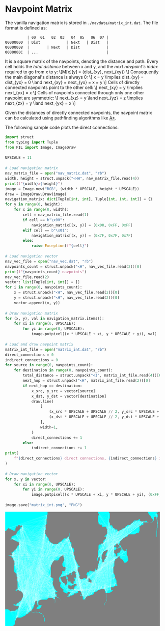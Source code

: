 # Navpoint Matrix
The vanilla navigation matrix is stored in `./navdata/matrix_int.dat`.
The file format is defined as:
```
          | 00  01   02  03   04  05   06  07 |
00000000  | Dist            | Next   | Dist   |
00000008  |        | Next   | Dist            |
0000000C  | ...                               |
```
It is a square matrix of the navpoints, denoting the distance and path.
Every cell holds the *total distance* between x and y, and the *next navpoint's index* required to go from x to y:
\\[M[x][y] = (dist_{xy}, next_{xy}) \\]
Consequently the main diagonal's distance is always 0:
\\[
    x = y \implies dist_{xy} = dist_{yx} = 0 \land next_{xy} = next_{yx} = x = y
\\]
Cells of directly connected navpoints point to the other cell:
\\[
    next_{xy} = y \implies next_{yx} = x
\\]
Cells of navpoints connected through only one other navpoint are symmetric:
\\[
    next_{xz} = y \land next_{yz} = z \implies next_{zx} = y \land next_{yx} = x
\\]

Given the distances of directly connected navpoints, the navpoint matrix can be calculated using pathfinding algorithms like [A*](https://en.wikipedia.org/wiki/A*_search_algorithm).

The following sample code plots the direct connections:
```python
import struct
from typing import Tuple
from PIL import Image, ImageDraw

UPSCALE = 11

# Load navigation matrix
nav_matrix_file = open("nav_matrix.dat", "rb")
width, height = struct.unpack("<HH", nav_matrix_file.read(4))
print(f"{width}x{height}")
image = Image.new("RGB", (width * UPSCALE, height * UPSCALE))
draw = ImageDraw.Draw(image)
navigation_matrix: dict[Tuple[int, int], Tuple[int, int, int]] = {}
for y in range(0, height):
    for x in range(0, width):
        cell = nav_matrix_file.read(1)
        if cell == b"\x00":
            navigation_matrix[(x, y)] = (0x00, 0xFF, 0xFF)
        elif cell == b"\x01":
            navigation_matrix[(x, y)] = (0x7F, 0x7F, 0x7F)
        else:
            raise Exception(f"{cell}")

# Load navigation vector
nav_vec_file = open("nav_vec.dat", "rb")
navpoints_count = struct.unpack("<H", nav_vec_file.read(2))[0]
print(f"{navpoints_count} navpoints")
nav_vec_file.read(2)
vector: list[Tuple[int, int]] = []
for i in range(0, navpoints_count):
    x = struct.unpack("<H", nav_vec_file.read(2))[0]
    y = struct.unpack("<H", nav_vec_file.read(2))[0]
    vector.append((x, y))

# Draw navigation matrix
for (x, y), val in navigation_matrix.items():
    for xi in range(0, UPSCALE):
        for yi in range(0, UPSCALE):
            image.putpixel((x * UPSCALE + xi, y * UPSCALE + yi), val)

# Load and draw navpoint matrix
matrix_int_file = open("matrix_int.dat", "rb")
direct_connections = 0
indirect_connections = 0
for source in range(0, navpoints_count):
    for destination in range(0, navpoints_count):
        total_distance = struct.unpack("<I", matrix_int_file.read(4))[0]
        next_hop = struct.unpack("<H", matrix_int_file.read(2))[0]
        if next_hop == destination:
            x_src, y_src = vector[source]
            x_dst, y_dst = vector[destination]
            draw.line(
                [
                    (x_src * UPSCALE + UPSCALE // 2, y_src * UPSCALE + UPSCALE // 2),
                    (x_dst * UPSCALE + UPSCALE // 2, y_dst * UPSCALE + UPSCALE // 2),
                ],
                width=1,
            )
            direct_connections += 1
        else:
            indirect_connections += 1
print(
    f"{direct_connections} direct connections, {indirect_connections} indirect connections"
)

# Draw navigation vector
for x, y in vector:
    for xi in range(0, UPSCALE):
        for yi in range(0, UPSCALE):
            image.putpixel((x * UPSCALE + xi, y * UPSCALE + yi), (0xFF, 0x00, 0x00))

image.save("matrix_int.png", "PNG")
```
![image](matrix_int.png)
